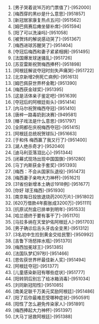 
1. [男子哭着说16万的门票值了]-[952000]
1. [梅西穿的黑纱是什么意思]-[951857]
1. [新冠居家康复热点五问]-[951562]
1. [姆巴佩赛后瘫坐替补席]-[951594]
1. [阳了可以洗澡吗]-[951058]
1. [被贺炜的解说感动哭了]-[951367]
1. [梅西进球苏醒哭了]-[951404]
1. [夺冠后梅西和妻子紧紧相拥]-[951495]
1. [法国爆发球迷骚乱]-[951726]
1. [苏亚雷斯祝贺梅西捧杯]-[951898]
1. [阿根廷解说夺冠时刻失声痛哭]-[951722]
1. [北京新增2例死亡病例]-[951613]
1. [姆巴佩获世界杯金靴]-[951390]
1. [梅西获金球奖]-[951395]
1. [这是活体亲子鉴定吧]-[951639]
1. [夺冠后的阿根廷街头]-[951414]
1. [内马尔祝贺梅西夺冠]-[951410]
1. [唐梓一路毒奶到决赛]-[949581]
1. [帽子戏法是什么意思]-[951797]
1. [全网都在庆祝梅西夺冠]-[951415]
1. [阿根廷总统祝贺球队]-[951663]
1. [于和伟 梅西赢了我又行了]-[951400]
1. [湖人绝杀奇才]-[952040]
1. [迪马利亚落泪比心]-[951344]
1. [闭幕式现场出现中国国旗]-[951280]
1. [马丁内斯获金手套奖]-[951393]
1. [梅西：不会从国家队退役]-[951473]
1. [梅西妻子亲吻大力神杯]-[951621]
1. [31省份新增本土确诊1918例]-[951677]
1. [你好 球王梅西]-[951930]
1. [南京每日投放退烧药200万片]-[951802]
1. [620万借款4年膨胀成3200万]-[951111]
1. [抗原试剂盒已排单到明年]-[951533]
1. [哈兰德终于要有事干了]-[951170]
1. [马拉多纳在天堂护佑阿根廷人]-[951703]
1. [男子确诊后舌头牙齿全变黑]-[951312]
1. [3名初中生捡到黄金交给民警]-[950992]
1. [吉鲁下场怒摔水瓶]-[951370]
1. [梅西加冕球王]-[951385]
1. [法国队梦幻97秒]-[951466]
1. [恩佐获世界杯最佳新人奖]-[951494]
1. [阿根廷夺冠]-[951377]
1. [儿童感染新冠有哪些症状]-[951777]
1. [阳转阴后别忘了给冰箱消毒]-[951034]
1. [刘同新冠阳性]-[951085]
1. [南美足联千万美元奖励阿根廷]-[951486]
1. [阳了后你最难忍受哪种症状]-[950591]
1. [阳性了怎么避免传染家人]-[951891]
1. [梅西捧起大力神杯]-[951397]
1. [大马丁拯救阿根廷]-[951388]